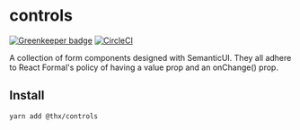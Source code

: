 # controls

[![Greenkeeper badge](https://badges.greenkeeper.io/thr-consulting/controls.svg)](https://greenkeeper.io/) [![CircleCI](https://circleci.com/gh/thr-consulting/controls.svg?style=svg)](https://circleci.com/gh/thr-consulting/controls)

A collection of form components designed with SemanticUI. They all adhere to React Formal's policy of having a value prop and an onChange() prop.

## Install
```
yarn add @thx/controls
```
